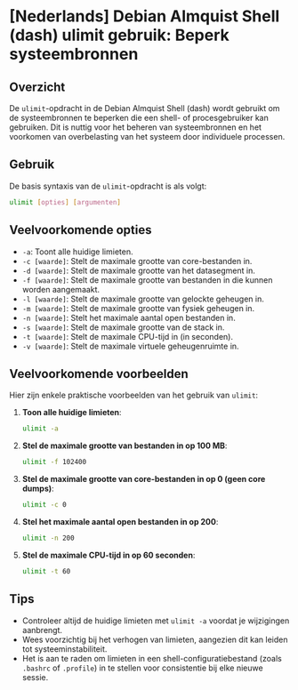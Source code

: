# [Nederlands] Debian Almquist Shell (dash) ulimit gebruik: Beperk systeembronnen

## Overzicht
De `ulimit`-opdracht in de Debian Almquist Shell (dash) wordt gebruikt om de systeembronnen te beperken die een shell- of procesgebruiker kan gebruiken. Dit is nuttig voor het beheren van systeembronnen en het voorkomen van overbelasting van het systeem door individuele processen.

## Gebruik
De basis syntaxis van de `ulimit`-opdracht is als volgt:

```bash
ulimit [opties] [argumenten]
```

## Veelvoorkomende opties
- `-a`: Toont alle huidige limieten.
- `-c [waarde]`: Stelt de maximale grootte van core-bestanden in.
- `-d [waarde]`: Stelt de maximale grootte van het datasegment in.
- `-f [waarde]`: Stelt de maximale grootte van bestanden in die kunnen worden aangemaakt.
- `-l [waarde]`: Stelt de maximale grootte van gelockte geheugen in.
- `-m [waarde]`: Stelt de maximale grootte van fysiek geheugen in.
- `-n [waarde]`: Stelt het maximale aantal open bestanden in.
- `-s [waarde]`: Stelt de maximale grootte van de stack in.
- `-t [waarde]`: Stelt de maximale CPU-tijd in (in seconden).
- `-v [waarde]`: Stelt de maximale virtuele geheugenruimte in.

## Veelvoorkomende voorbeelden
Hier zijn enkele praktische voorbeelden van het gebruik van `ulimit`:

1. **Toon alle huidige limieten**:
   ```bash
   ulimit -a
   ```

2. **Stel de maximale grootte van bestanden in op 100 MB**:
   ```bash
   ulimit -f 102400
   ```

3. **Stel de maximale grootte van core-bestanden in op 0 (geen core dumps)**:
   ```bash
   ulimit -c 0
   ```

4. **Stel het maximale aantal open bestanden in op 200**:
   ```bash
   ulimit -n 200
   ```

5. **Stel de maximale CPU-tijd in op 60 seconden**:
   ```bash
   ulimit -t 60
   ```

## Tips
- Controleer altijd de huidige limieten met `ulimit -a` voordat je wijzigingen aanbrengt.
- Wees voorzichtig bij het verhogen van limieten, aangezien dit kan leiden tot systeeminstabiliteit.
- Het is aan te raden om limieten in een shell-configuratiebestand (zoals `.bashrc` of `.profile`) in te stellen voor consistentie bij elke nieuwe sessie.